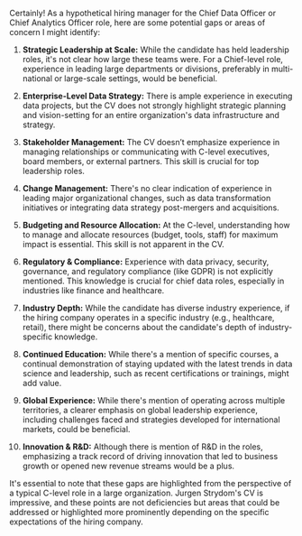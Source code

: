 Certainly! As a hypothetical hiring manager for the Chief Data Officer or Chief Analytics Officer role, here are some potential gaps or areas of concern I might identify:

1. **Strategic Leadership at Scale:** While the candidate has held leadership roles, it's not clear how large these teams were. For a Chief-level role, experience in leading large departments or divisions, preferably in multi-national or large-scale settings, would be beneficial.

1. **Enterprise-Level Data Strategy:** There is ample experience in executing data projects, but the CV does not strongly highlight strategic planning and vision-setting for an entire organization's data infrastructure and strategy.

1. **Stakeholder Management:** The CV doesn’t emphasize experience in managing relationships or communicating with C-level executives, board members, or external partners. This skill is crucial for top leadership roles.

1. **Change Management:** There's no clear indication of experience in leading major organizational changes, such as data transformation initiatives or integrating data strategy post-mergers and acquisitions.

1. **Budgeting and Resource Allocation:** At the C-level, understanding how to manage and allocate resources (budget, tools, staff) for maximum impact is essential. This skill is not apparent in the CV.

1. **Regulatory & Compliance:** Experience with data privacy, security, governance, and regulatory compliance (like GDPR) is not explicitly mentioned. This knowledge is crucial for chief data roles, especially in industries like finance and healthcare.

1. **Industry Depth:** While the candidate has diverse industry experience, if the hiring company operates in a specific industry (e.g., healthcare, retail), there might be concerns about the candidate's depth of industry-specific knowledge.

1. **Continued Education:** While there's a mention of specific courses, a continual demonstration of staying updated with the latest trends in data science and leadership, such as recent certifications or trainings, might add value.

1. **Global Experience:** While there's mention of operating across multiple territories, a clearer emphasis on global leadership experience, including challenges faced and strategies developed for international markets, could be beneficial.

1. **Innovation & R&D:** Although there is mention of R&D in the roles, emphasizing a track record of driving innovation that led to business growth or opened new revenue streams would be a plus.

It's essential to note that these gaps are highlighted from the perspective of a typical C-level role in a large organization. Jurgen Strydom's CV is impressive, and these points are not deficiencies but areas that could be addressed or highlighted more prominently depending on the specific expectations of the hiring company.